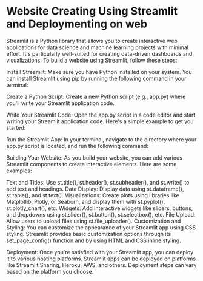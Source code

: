 # Website Creating Using Streamlit and Deploymenting on web

Streamlit is a Python library that allows you to create interactive web applications for data science and machine learning projects with minimal effort. It's particularly well-suited for creating data-driven dashboards and visualizations. To build a website using Streamlit, follow these steps:

Install Streamlit:
Make sure you have Python installed on your system. You can install Streamlit using pip by running the following command in your terminal:

Create a Python Script:
Create a new Python script (e.g., app.py) where you'll write your Streamlit application code.

Write Your Streamlit Code:
Open the app.py script in a code editor and start writing your Streamlit application code. Here's a simple example to get you started:

Run the Streamlit App:
In your terminal, navigate to the directory where your app.py script is located, and run the following command:

Building Your Website:
As you build your website, you can add various Streamlit components to create interactive elements. Here are some examples:

Text and Titles: Use st.title(), st.header(), st.subheader(), and st.write() to add text and headings.
Data Display: Display data using st.dataframe(), st.table(), and st.text().
Visualizations: Create plots using libraries like Matplotlib, Plotly, or Seaborn, and display them with st.pyplot(), st.plotly_chart(), etc.
Widgets: Add interactive widgets like sliders, buttons, and dropdowns using st.slider(), st.button(), st.selectbox(), etc.
File Upload: Allow users to upload files using st.file_uploader().
Customization and Styling:
You can customize the appearance of your Streamlit app using CSS styling. Streamlit provides basic customization options through its set_page_config() function and by using HTML and CSS inline styling.

Deployment:
Once you're satisfied with your Streamlit app, you can deploy it to various hosting platforms. Streamlit apps can be deployed on platforms like Streamlit Sharing, Heroku, AWS, and others. Deployment steps can vary based on the platform you choose.
